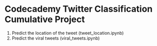 # Codecademy Twitter Classification Cumulative Project
1. Predict the location of the tweet (tweet_location.ipynb)
2. Predict the viral tweets (viral_tweets.ipynb)

